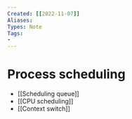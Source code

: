 ```yaml
---
Created: [[2022-11-07]]
Aliases: 
Types: Note
Tags: 
- 
---
```

# Process scheduling

- [[Scheduling queue]]
- [[CPU scheduling]]
- [[Context switch]]
